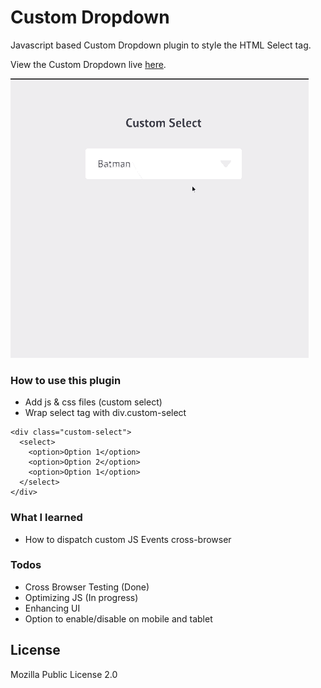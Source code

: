 # Custom Dropdown

Javascript based Custom Dropdown plugin to style the HTML Select tag.

  View the Custom Dropdown live [here](https://karanmehta.github.io/custom-select/).

  ![Custom Dropdown Demo](demo.gif)

### How to use this plugin
* Add js & css files (custom select)
* Wrap select tag with div.custom-select
```
<div class="custom-select">
  <select>
    <option>Option 1</option>
    <option>Option 2</option>
    <option>Option 1</option>
  </select>
</div>
```

  
### What I learned

* How to dispatch custom JS Events cross-browser

### Todos

 - Cross Browser Testing (Done)
 - Optimizing JS (In progress)
 - Enhancing UI
 - Option to enable/disable on mobile and tablet

License
----

Mozilla Public License 2.0
